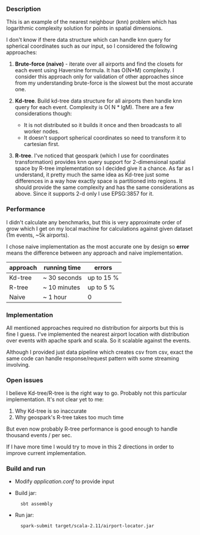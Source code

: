 ### Description 

This is an example of the nearest neighbour (knn) problem which has 
logarithmic complexity solution for points in spatial dimensions.

I don't know if there data structure which can handle knn query for spherical coordinates such as our input, 
so I considered the following approaches:

1. **Brute-force (naive)** - iterate over all airports and find the closets for each event using Haversine formula.
It has O(N*M) complexity. I consider this approach only for validation of other approaches
since from my understanding brute-force is the slowest but the most accurate one.

2. **Kd-tree**. Build kd-tree data structure for all airports then handle knn query for each event. 
Complexity is O( N * lgM).
There are a few considerations though:
    - It is not distributed so it builds it once and then broadcasts to all worker nodes.
    - It doesn't support spherical coordinates so need to transform it to cartesian first.
    
3. **R-tree**. I've noticed that geospark (which I use for coordinates transformation) provides knn query support 
for 2-dimensional spatial space by R-tree implementation so I decided give it a chance. 
As far as I understand, it pretty much the same idea as Kd-tree just some differences in a way how exactly space is partitioned into regions.
It should provide the same complexity and has the same considerations as above.
Since it supports 2-d only I use EPSG:3857 for it.      
  

### Performance

I didn't calculate any benchmarks, but this is very 
approximate order of grow
which I get on my local machine for calculations against given dataset (1m events, ~5k airports).

I chose naive implementation as the most accurate one by design so 
**error** means the difference between any approach and naive implementation.

| approach | running time | errors    |
|----------|--------------|------------|
| Kd-tree  | ~ 30 seconds       | up to 15 % |
| R-tree   | ~ 10 minutes   | up to 5 % |
| Naive    | ~ 1 hour       | 0          |


### Implementation

All mentioned approaches required no distribution for airports but this is fine I guess.
I've implemented the nearest airport location with distribution over events with apache spark and scala.
So it scalable against the events.

Although I provided just data pipeline which creates csv from csv, 
exact the same code can handle response/request pattern with some streaming involving.   

### Open issues

I believe Kd-tree/R-tree is the right way to go. Probably not this particular implementation.
It's not clear yet to me:

1. Why Kd-tree is so inaccurate
2. Why geospark's R-tree takes too much time

But even now probably R-tree performance is good enough to handle thousand events / per sec.
 
If I have more time I would try to move in this 2 directions in order to improve current implementation.

### Build and run

- Modify _application.conf_ to provide input
    
- Build jar:
        
        sbt assembly
        
- Run jar:

        spark-submit target/scala-2.11/airport-locator.jar
